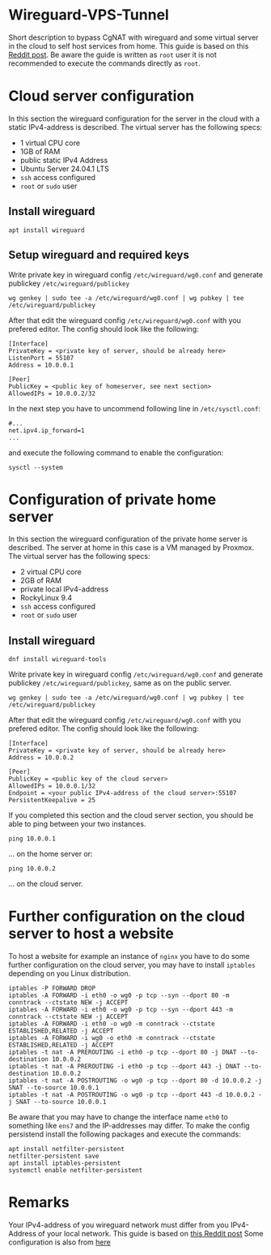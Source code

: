 # Wireguard-VPS-Tunnel
Short description to bypass CgNAT with wireguard and some virtual server in the cloud to self host services from home. This guide is based on this [Reddit post](https://www.reddit.com/r/unRAID/comments/10vx69b/ultimate_noob_guide_how_to_bypass_cgnat_using/?show=original). Be aware the guide is written as `root` user it is not recommended to execute the commands directly as `root`.

# Cloud server configuration
In this section the wireguard configuration for the server in the cloud with a static IPv4-address is described.
The virtual server has the following specs:
 - 1 virtual CPU core
 - 1GB of RAM
 - public static IPv4 Address
 - Ubuntu Server 24.04.1 LTS
 - `ssh` access configured
 - `root` or `sudo` user
## Install wireguard
```
apt install wireguard 
```
## Setup wireguard and required keys
Write private key in wireguard config `/etc/wireguard/wg0.conf` and generate publickey `/etc/wireguard/publickey`
```
wg genkey | sudo tee -a /etc/wireguard/wg0.conf | wg pubkey | tee /etc/wireguard/publickey
```
After that edit the wireguard config `/etc/wireguard/wg0.conf` with you prefered editor. The config should look like the following:
```
[Interface]
PrivateKey = <private key of server, should be already here>
ListenPort = 55107
Address = 10.0.0.1

[Peer]
PublicKey = <public key of homeserver, see next section>
AllowedIPs = 10.0.0.2/32
```
In the next step you have to uncommend following line in `/etc/sysctl.conf`:
```
#...
net.ipv4.ip_forward=1
...
```
and execute the following command to enable the configuration:
```
sysctl --system
```
# Configuration of private home server
In this section the wireguard configuration of the private home server is described. The server at home in this case is a VM managed by Proxmox.
The virtual server has the following specs:
 - 2 virtual CPU core
 - 2GB of RAM
 - private local IPv4-address
 - RockyLinux 9.4
 - `ssh` access configured
 - `root` or `sudo` user
## Install wireguard
```
dnf install wireguard-tools
```
Write private key in wireguard config `/etc/wireguard/wg0.conf` and generate publickey `/etc/wireguard/publickey`, same as on the public server.
```
wg genkey | sudo tee -a /etc/wireguard/wg0.conf | wg pubkey | tee /etc/wireguard/publickey
```
After that edit the wireguard config `/etc/wireguard/wg0.conf` with you prefered editor. The config should look like the following:
```
[Interface]
PrivateKey = <private key of server, should be already here>
Address = 10.0.0.2

[Peer]
PublicKey = <public key of the cloud server>
AllowedIPs = 10.0.0.1/32
Endpoint = <your public IPv4-address of the cloud server>:55107
PersistentKeepalive = 25
```
If you completed this section and the cloud server section, you should be able to ping between your two instances.
```
ping 10.0.0.1
```
... on the home server or:
```
ping 10.0.0.2
```
... on the cloud server.
# Further configuration on the cloud server to host a website
To host a website for example an instance of `nginx` you have to do some further configuration on the cloud server, you may have to install `iptables` depending on you Linux distribution.
```
iptables -P FORWARD DROP
iptables -A FORWARD -i eth0 -o wg0 -p tcp --syn --dport 80 -m conntrack --ctstate NEW -j ACCEPT
iptables -A FORWARD -i eth0 -o wg0 -p tcp --syn --dport 443 -m conntrack --ctstate NEW -j ACCEPT
iptables -A FORWARD -i eth0 -o wg0 -m conntrack --ctstate ESTABLISHED,RELATED -j ACCEPT
iptables -A FORWARD -i wg0 -o eth0 -m conntrack --ctstate ESTABLISHED,RELATED -j ACCEPT
iptables -t nat -A PREROUTING -i eth0 -p tcp --dport 80 -j DNAT --to-destination 10.0.0.2
iptables -t nat -A PREROUTING -i eth0 -p tcp --dport 443 -j DNAT --to-destination 10.0.0.2
iptables -t nat -A POSTROUTING -o wg0 -p tcp --dport 80 -d 10.0.0.2 -j SNAT --to-source 10.0.0.1
iptables -t nat -A POSTROUTING -o wg0 -p tcp --dport 443 -d 10.0.0.2 -j SNAT --to-source 10.0.0.1
```
Be aware that you may have to change the interface name `eth0` to something like `ens7` and the IP-addresses may differ. To make the config persistend install the following packages and execute the commands:
```
apt install netfilter-persistent
netfilter-persistent save
apt install iptables-persistent
systemctl enable netfilter-persistent
```

# Remarks
Your IPv4-address of you wireguard network must differ from you IPv4-Address of your local network.
This guide is based on [this Reddit post](https://www.reddit.com/r/unRAID/comments/10vx69b/ultimate_noob_guide_how_to_bypass_cgnat_using/?show=original)
Some configuration is also from [here](https://gist.github.com/Quick104/d6529ce0cf2e6f2e5b94c421a388318b)
